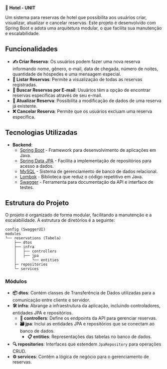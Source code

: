 
🏨 **Hotel - UNIT**

Um sistema para reservas de hotel que possibilita aos usuários criar, visualizar, atualizar e cancelar reservas. Este projeto é desenvolvido com Spring Boot e adota uma arquitetura modular, o que facilita sua manutenção e escalabilidade.

## Funcionalidades

- **✍️ Criar Reserva**: Os usuários podem fazer uma nova reserva informando nome, gênero, e-mail, data de chegada, número de noites, quantidade de hóspedes e uma mensagem especial.
- **📜 Listar Reservas**: Permite a visualização de todas as reservas registradas.
- **📧 Buscar Reservas por E-mail**: Usuários têm a opção de encontrar reservas específicas através de seu e-mail.
- **🔄 Atualizar Reserva**: Possibilita a modificação de dados de uma reserva já existente.
- **❌ Cancelar Reserva**: Permite que os usuários excluam uma reserva específica.

## Tecnologias Utilizadas

- **Backend**: 
  - [Spring Boot](https://spring.io/projects/spring-boot) - Framework para desenvolvimento de aplicações em Java.
  - [Spring Data JPA](https://spring.io/projects/spring-data-jpa) - Facilita a implementação de repositórios para acesso a dados.
  - [MySQL](https://www.mysql.com/) - Sistema de gerenciamento de banco de dados relacional.
  - [Lombok](https://projectlombok.org/) - Biblioteca que reduz o código repetitivo em Java.
  - [Swagger](https://swagger.io/) - Ferramenta para documentação da API e interface de testes.

## Estrutura do Projeto

O projeto é organizado de forma modular, facilitando a manutenção e a escalabilidade. A estrutura de diretórios é a seguinte:

```
config (SwaggerUI)
modules
└── reservations (Tabela)
    ├── dtos
    ├── infra
    │   ├── controllers
    │   ├── jpa
    │       └── entities
    ├─ repositories
    └─ services
```

### Módulos

- **📦 dtos**: Contém classes de Transferência de Dados utilizadas para a comunicação entre cliente e servidor.
- **🛠️ infra**: Abrange a infraestrutura da aplicação, incluindo controladores, entidades JPA e repositórios.
  - **🚦 controllers**: Define os endpoints da API para gerenciar reservas.
  - **🗃️ jpa**: Inclui as entidades JPA e repositórios que se conectam ao banco de dados.
    - **📋 entities**: Representações das tabelas no banco de dados.
- **🔍 repositories**: Interfaces que estendem `JpaRepository` para operações CRUD.
- **⚙️ services**: Contém a lógica de negócio para o gerenciamento de reservas.
